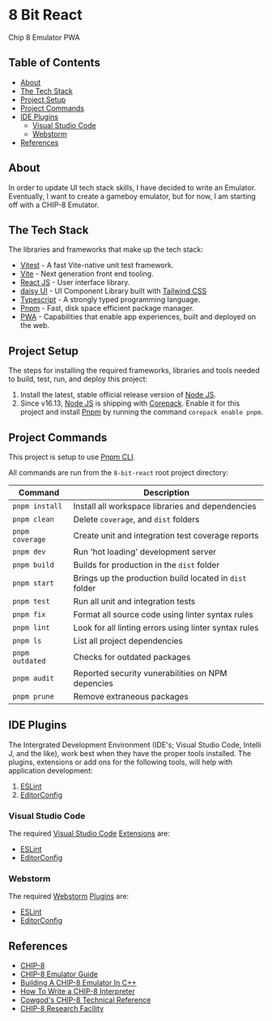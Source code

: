 # 8 Bit React
Chip 8 Emulator PWA

## Table of Contents
- [About](#about)
- [The Tech Stack](#the-tech-stack)
- [Project Setup](#project-setup)
- [Project Commands](#project-commands)
- [IDE Plugins](#ide-plugins)
  + [Visual Studio Code](#visual-studio-code)
  + [Webstorm](#webstorm)
- [References](#references)

## About
In order to update UI tech stack skills, I have decided to write an Emulator. Eventually, I want to create a gameboy emulator, but for now, I am starting off with a CHIP-8 Emulator.

## The Tech Stack
The libraries and frameworks that make up the tech stack:

- [Vitest](https://vitest.dev/) - A fast Vite-native unit test framework.
- [Vite](https://vitejs.dev/) - Next generation front end tooling.
- [React JS](https://reactjs.org) - User interface library.
- [daisy UI](https://daisyui.com/) - UI Component Library built with [Tailwind CSS](https://tailwindcss.com/)
- [Typescript](https://www.typescriptlang.org) - A strongly typed programming language.
- [Pnpm](https://pnpm.io/) - Fast, disk space efficient package manager.
- [PWA](https://web.dev/explore/progressive-web-apps) - Capabilities that enable app experiences, built and deployed on the web.

## Project Setup
The steps for installing the required frameworks, libraries and tools needed to build, test, run, and deploy this project:

1. Install the latest, stable official release version of [Node JS](https://nodejs.org/).
2. Since v16.13, [Node JS](https://nodejs.org/) is shipping with [Corepack](https://nodejs.org/api/corepack.html). Enable it for this project and install [Pnpm](https://pnpm.io/) by running the command `corepack enable pnpm`.

## Project Commands
This project is setup to use [Pnpm CLI](https://pnpm.io/pnpm-cli).

All commands are run from the `8-bit-react` root project directory:

| Command          | Description                                              |
| ---------------- | -------------------------------------------------------- |
| `pnpm install`   | Install all workspace libraries and dependencies         |
| `pnpm clean`     | Delete `coverage`, and `dist` folders                    |
| `pnpm coverage`  | Create unit and integration test coverage reports        |
| `pnpm dev`       | Run 'hot loading' development server                     |
| `pnpm build`     | Builds for production in the `dist` folder               |
| `pnpm start`     | Brings up the production build located in `dist` folder  |
| `pnpm test`      | Run all unit and integration tests                       |
| `pnpm fix`       | Format all source code using linter syntax rules         |
| `pnpm lint`      | Look for all linting errors using linter syntax rules    |
| `pnpm ls`        | List all project dependencies                            |
| `pnpm outdated`  | Checks for outdated packages                             |
| `pnpm audit`     | Reported security vunerabilities on NPM depencies        |
| `pnpm prune`     | Remove extraneous packages                               |

## IDE Plugins
The Intergrated Development Environment (IDE's; Visual Studio Code, Intelli J, and the like), work best when they have the proper tools installed.
The plugins, extensions or add ons for the following tools, will help with 
application development:

1. [ESLint](https://eslint.org/)
2. [EditorConfig](https://editorconfig.org/)

### Visual Studio Code
The required [Visual Studio Code](https://code.visualstudio.com/) [Extensions](https://code.visualstudio.com/#hundreds-of-extensions) are:

- [ESLint](https://marketplace.visualstudio.com/items?itemName=dbaeumer.vscode-eslint)
- [EditorConfig](https://marketplace.visualstudio.com/items?itemName=EditorConfig.EditorConfig)

### Webstorm
The required [Webstorm](https://www.jetbrains.com/webstorm/) [Plugins](https://plugins.jetbrains.com/) are:

- [ESLint](https://plugins.jetbrains.com/plugin/7494-eslint)
- [EditorConfig](https://plugins.jetbrains.com/plugin/7294-editorconfig)

## References
- [CHIP-8](https://en.wikipedia.org/wiki/CHIP-8)
- [CHIP-8 Emulator Guide](https://tobiasvl.github.io/blog/write-a-chip-8-emulator/)
- [Building A CHIP-8 Emulator In C++](https://austinmorlan.com/posts/chip8_emulator/)
- [How To Write a CHIP-8 Interpreter](https://multigesture.net/articles/how-to-write-an-emulator-chip-8-interpreter/)
- [Cowgod's CHIP-8 Technical Reference](http://devernay.free.fr/hacks/chip8/C8TECH10.HTM)
- [CHIP-8 Research Facility](https://chip-8.github.io/)
